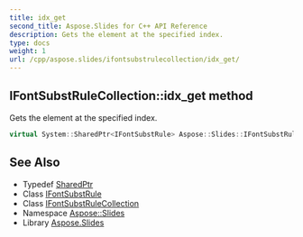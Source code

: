 ```yaml
---
title: idx_get
second_title: Aspose.Slides for C++ API Reference
description: Gets the element at the specified index.
type: docs
weight: 1
url: /cpp/aspose.slides/ifontsubstrulecollection/idx_get/
---
```

## IFontSubstRuleCollection::idx_get method


Gets the element at the specified index.

```cpp
virtual System::SharedPtr<IFontSubstRule> Aspose::Slides::IFontSubstRuleCollection::idx_get(int32_t index)=0
```

## See Also

* Typedef [SharedPtr](../../../system/sharedptr/)
* Class [IFontSubstRule](../../ifontsubstrule/)
* Class [IFontSubstRuleCollection](../)
* Namespace [Aspose::Slides](../../)
* Library [Aspose.Slides](../../../)
